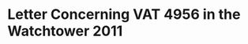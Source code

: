 # Letter Concerning VAT 4956 in the Watchtower 2011

<object data="../letters/2017_12_13_Halsey_Watchtower_VAT4956.pdf" type="application/pdf" width="100%" height="600px" class="pdf">
    <embed src="../letters/2017_12_13_Halsey_Watchtower_VAT4956.pdf" width="100%" height="600px"/> 
</object>

<object data="../letters/2017_12_27_Watchtower_Halsey_VAT4956.pdf" type="application/pdf" width="100%" height="600px" class="pdf">
    <embed src="../letters/2017_12_27_Watchtower_Halsey_VAT4956.pdf" width="100%" height="600px"/> 
</object>
